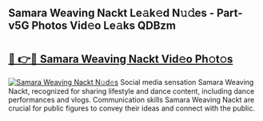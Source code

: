 ## Samara Weaving Nackt Le𝚊k𝚎d N𝚞𝚍es - Part-v5G Photos Vid𝚎o Le𝚊ks QDBzm

# <h2><a href="http://fb00at.evod.top/?m=Samara+Weaving+Nackt">🔗 👉🔴 Samara Weaving Nackt Vid𝚎o Ph𝚘t𝚘s</a></h2>

[![Samara Weaving Nackt N𝚞d𝚎s](https://i.imgur.com/8V9OHl7.gif)](http://fb00at.evod.top/?m=Samara+Weaving+Nackt)
Social media sensation Samara Weaving Nackt, recognized for sharing lifestyle and dance content, including dance performances and vlogs. Communication skills Samara Weaving Nackt are crucial for public figures to convey their ideas and connect with the public. 
